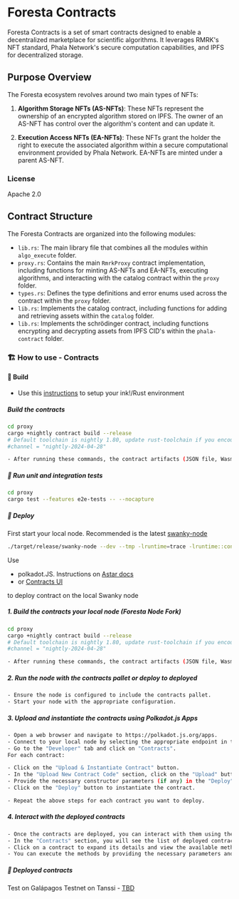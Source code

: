 # Foresta Contracts

Foresta Contracts is a set of smart contracts designed to enable a decentralized marketplace for scientific algorithms. It leverages RMRK's NFT standard, Phala Network's secure computation capabilities, and IPFS for decentralized storage.

## Purpose Overview

The Foresta ecosystem revolves around two main types of NFTs:

1. **Algorithm Storage NFTs (AS-NFTs)**: These NFTs represent the ownership of an encrypted algorithm stored on IPFS. The owner of an AS-NFT has control over the algorithm's content and can update it.

2. **Execution Access NFTs (EA-NFTs)**: These NFTs grant the holder the right to execute the associated algorithm within a secure computational environment provided by Phala Network. EA-NFTs are minted under a parent AS-NFT.

### License

Apache 2.0

## Contract Structure

The Foresta Contracts are organized into the following modules:

- `lib.rs`: The main library file that combines all the modules within `algo_execute` folder.
- `proxy.rs`: Contains the main `RmrkProxy` contract implementation, including functions for minting AS-NFTs and EA-NFTs, executing algorithms, and interacting with the catalog contract within the `proxy` folder.
- `types.rs`: Defines the type definitions and error enums used across the contract within the `proxy` folder.
- `lib.rs`: Implements the catalog contract, including functions for adding and retrieving assets  within the `catalog` folder.
- `lib.rs`: Implements the schrödinger contract, including functions encrypting and decrypting assets from IPFS CID's  within the `phala-contract` folder.

### 🏗️ How to use - Contracts

#### 💫 Build

- Use this [instructions](https://use.ink/getting-started/setup) to setup your ink!/Rust environment

##### Build the contracts

```sh
cd proxy
cargo +nightly contract build --release
# Default toolchain is nightly 1.80, update rust-toolchain if you encounter issues.
#channel = "nightly-2024-04-28"
```

```sh
- After running these commands, the contract artifacts (JSON file, Wasm file, and contract file) will be generated in the respective target/ink/ directories of each contract.
```

##### 💫 Run unit and integration tests

```sh
cd proxy
cargo test --features e2e-tests -- --nocapture

```

##### 💫 Deploy

First start your local node. Recommended is the latest [swanky-node](https://github.com/AstarNetwork/swanky-node/releases)

```sh
./target/release/swanky-node --dev --tmp -lruntime=trace -lruntime::contracts=debug -lerror
```

Use

- polkadot.JS. Instructions on [Astar docs](https://docs.astar.network/docs/build/wasm/tooling/polkadotjs)
- or [Contracts UI](https://contracts-ui.substrate.io/)

to deploy contract on the local Swanky node

##### 1. Build the contracts your local node (Foresta Node Fork)

```sh
cd proxy
cargo +nightly contract build --release
# Default toolchain is nightly 1.80, update rust-toolchain if you encounter issues.
#channel = "nightly-2024-04-28"
```

```sh
- After running these commands, the contract artifacts (JSON file, Wasm file, and contract file) will be generated in the respective target/ink/ directories of each contract.
```

##### 2. Run the node with the contracts pallet or deploy to deployed

```sh
- Ensure the node is configured to include the contracts pallet.
- Start your node with the appropriate configuration.
```

##### 3. Upload and instantiate the contracts using Polkadot.js Apps

```sh
- Open a web browser and navigate to https://polkadot.js.org/apps.
- Connect to your local node by selecting the appropriate endpoint in the top left corner.
- Go to the "Developer" tab and click on "Contracts".
For each contract:

- Click on the "Upload & Instantiate Contract" button.
- In the "Upload New Contract Code" section, click on the "Upload" button and select the .contract file generated in step 1 for the respective contract.
- Provide the necessary constructor parameters (if any) in the "Deploy" section.
- Click on the "Deploy" button to instantiate the contract.

- Repeat the above steps for each contract you want to deploy.
```

##### 4. Interact with the deployed contracts

```sh
- Once the contracts are deployed, you can interact with them using the Polkadot.js Apps interface.
- In the "Contracts" section, you will see the list of deployed contracts.
- Click on a contract to expand its details and view the available methods.
- You can execute the methods by providing the necessary parameters and clicking on the "Execute" button.
```

##### 💫 Deployed contracts

Test on Galápagos Testnet on Tanssi - [TBD](https:////TBD)
